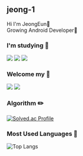 ## jeong-1 
 Hi I'm JeongEun👋 <br />
 Growing Android Developer🌱

### I'm studying 📖
<div style="display:inline">
<img src="https://img.shields.io/badge/Android-3DDC84?style=for-the-badge&logo=Android&logoColor=white"/> 
<img src="https://img.shields.io/badge/Kotlin-7F52FF?style=for-the-badge&logo=Kotlin&logoColor=white"/>
 <img src="https://img.shields.io/badge/Flutter-02569B?style=for-the-badge&logo=Flutter&logoColor=white"/> <br />
</div>

### Welcome my 🙌
<a href="https://jeonge-2020.tistory.com/" target="_blank">
 <img src="https://img.shields.io/badge/Tistory-000000?style=for-the-badge&logo=Tistory&logoColor=FFFFFF"/></a>
<a href="mailto:ljekj5562@gmail.com"><img src="https://img.shields.io/badge/Gmail-EA4335?style=for-the-badge&logo=Gmail&logoColor=white&link=mailto:ljekj5562@gmail.com"/></a>

### Algorithm ✏️
 
[![Solved.ac Profile](http://mazassumnida.wtf/api/generate_badge?boj=wjddms680)](https://solved.ac/wjddms680)

### Most Used Languages 🥇

![Top Langs](https://github-readme-stats-sigma-five.vercel.app/api/top-langs/?username=jeong-1&layout=compact&theme=dark)  

<!--
### Latest Blogs 😄
- [교내-소프트웨어-경진대회-회고](https://velog.io/@hyeok_1212/교내-소프트웨어-경진대회-회고)
- [GDSC-Solution-Challenge-2023-회고](https://velog.io/@hyeok_1212/GDSC-Solution-Challenge-2023-회고)
- [Java-객체-지향-프로그래밍OOP](https://velog.io/@hyeok_1212/Java-객체-지향-프로그래밍OOP)
-->
